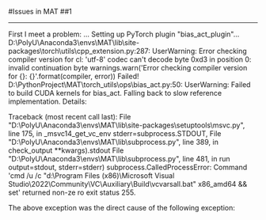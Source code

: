 #Issues in MAT
##1
***
First I meet a problem: 
...
Setting up PyTorch plugin "bias_act_plugin"... D:\PolyU\Anaconda3\envs\MAT\lib\site-packages\torch\utils\cpp_extension.py:287: UserWarning: Error checking compiler version for cl: 
'utf-8' codec can't decode byte 0xd3 in position 0: invalid continuation byte
  warnings.warn('Error checking compiler version for {}: {}'.format(compiler, error))
Failed!
D:\PythonProject\MAT\torch_utils\ops\bias_act.py:50: UserWarning: Failed to build CUDA kernels for bias_act. Falling back to slow reference implementation. Details:

Traceback (most recent call last):
  File "D:\PolyU\Anaconda3\envs\MAT\lib\site-packages\setuptools\msvc.py", line 175, in _msvc14_get_vc_env
    stderr=subprocess.STDOUT,
  File "D:\PolyU\Anaconda3\envs\MAT\lib\subprocess.py", line 389, in check_output
    **kwargs).stdout
  File "D:\PolyU\Anaconda3\envs\MAT\lib\subprocess.py", line 481, in run
    output=stdout, stderr=stderr)
subprocess.CalledProcessError: Command 'cmd /u /c "d:\Program Files (x86)\Microsoft Visual Studio\2022\Community\VC\Auxiliary\Build\vcvarsall.bat" x86_amd64 && set' returned non-ze
ro exit status 255.

The above exception was the direct cause of the following exception:

